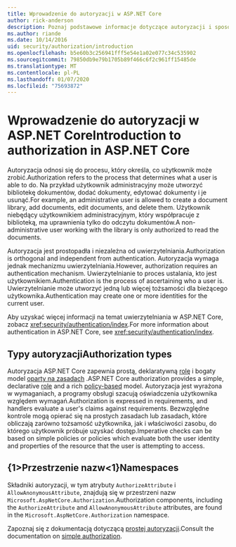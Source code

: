 ```yaml
---
title: Wprowadzenie do autoryzacji w ASP.NET Core
author: rick-anderson
description: Poznaj podstawowe informacje dotyczące autoryzacji i sposobu działania autoryzacji w aplikacjach ASP.NET Core.
ms.author: riande
ms.date: 10/14/2016
uid: security/authorization/introduction
ms.openlocfilehash: b5e60b3c256941fff5e54e1a02e077c34c535902
ms.sourcegitcommit: 79850db9e79b1705b89f466c6f2c961ff15485de
ms.translationtype: MT
ms.contentlocale: pl-PL
ms.lasthandoff: 01/07/2020
ms.locfileid: "75693872"
---
```

# <a name="introduction-to-authorization-in-aspnet-core"></a><span data-ttu-id="92db4-103">Wprowadzenie do autoryzacji w ASP.NET Core</span><span class="sxs-lookup"><span data-stu-id="92db4-103">Introduction to authorization in ASP.NET Core</span></span>

<a name="security-authorization-introduction"></a>

<span data-ttu-id="92db4-104">Autoryzacja odnosi się do procesu, który określa, co użytkownik może zrobić.</span><span class="sxs-lookup"><span data-stu-id="92db4-104">Authorization refers to the process that determines what a user is able to do.</span></span> <span data-ttu-id="92db4-105">Na przykład użytkownik administracyjny może utworzyć bibliotekę dokumentów, dodać dokumenty, edytować dokumenty i je usunąć.</span><span class="sxs-lookup"><span data-stu-id="92db4-105">For example, an administrative user is allowed to create a document library, add documents, edit documents, and delete them.</span></span> <span data-ttu-id="92db4-106">Użytkownik niebędący użytkownikiem administracyjnym, który współpracuje z biblioteką, ma uprawnienia tylko do odczytu dokumentów.</span><span class="sxs-lookup"><span data-stu-id="92db4-106">A non-administrative user working with the library is only authorized to read the documents.</span></span>

<span data-ttu-id="92db4-107">Autoryzacja jest prostopadła i niezależna od uwierzytelniania.</span><span class="sxs-lookup"><span data-stu-id="92db4-107">Authorization is orthogonal and independent from authentication.</span></span> <span data-ttu-id="92db4-108">Autoryzacja wymaga jednak mechanizmu uwierzytelniania.</span><span class="sxs-lookup"><span data-stu-id="92db4-108">However, authorization requires an authentication mechanism.</span></span> <span data-ttu-id="92db4-109">Uwierzytelnianie to proces ustalania, kto jest użytkownikiem.</span><span class="sxs-lookup"><span data-stu-id="92db4-109">Authentication is the process of ascertaining who a user is.</span></span> <span data-ttu-id="92db4-110">Uwierzytelnianie może utworzyć jedną lub więcej tożsamości dla bieżącego użytkownika.</span><span class="sxs-lookup"><span data-stu-id="92db4-110">Authentication may create one or more identities for the current user.</span></span>

<span data-ttu-id="92db4-111">Aby uzyskać więcej informacji na temat uwierzytelniania w ASP.NET Core, zobacz <xref:security/authentication/index>.</span><span class="sxs-lookup"><span data-stu-id="92db4-111">For more information about authentication in ASP.NET Core, see <xref:security/authentication/index>.</span></span>

## <a name="authorization-types"></a><span data-ttu-id="92db4-112">Typy autoryzacji</span><span class="sxs-lookup"><span data-stu-id="92db4-112">Authorization types</span></span>

<span data-ttu-id="92db4-113">Autoryzacja ASP.NET Core zapewnia prostą, deklaratywną [rolę](xref:security/authorization/roles) i bogaty model [oparty na zasadach](xref:security/authorization/policies) .</span><span class="sxs-lookup"><span data-stu-id="92db4-113">ASP.NET Core authorization provides a simple, declarative [role](xref:security/authorization/roles) and a rich [policy-based](xref:security/authorization/policies) model.</span></span> <span data-ttu-id="92db4-114">Autoryzacja jest wyrażona w wymaganiach, a programy obsługi szacują oświadczenia użytkownika względem wymagań.</span><span class="sxs-lookup"><span data-stu-id="92db4-114">Authorization is expressed in requirements, and handlers evaluate a user's claims against requirements.</span></span> <span data-ttu-id="92db4-115">Bezwzględne kontrole mogą opierać się na prostych zasadach lub zasadach, które obliczają zarówno tożsamość użytkownika, jak i właściwości zasobu, do którego użytkownik próbuje uzyskać dostęp.</span><span class="sxs-lookup"><span data-stu-id="92db4-115">Imperative checks can be based on simple policies or policies which evaluate both the user identity and properties of the resource that the user is attempting to access.</span></span>

## <a name="namespaces"></a><span data-ttu-id="92db4-116">{1&gt;Przestrzenie nazw&lt;1}</span><span class="sxs-lookup"><span data-stu-id="92db4-116">Namespaces</span></span>

<span data-ttu-id="92db4-117">Składniki autoryzacji, w tym atrybuty `AuthorizeAttribute` i `AllowAnonymousAttribute`, znajdują się w przestrzeni nazw `Microsoft.AspNetCore.Authorization`.</span><span class="sxs-lookup"><span data-stu-id="92db4-117">Authorization components, including the `AuthorizeAttribute` and `AllowAnonymousAttribute` attributes, are found in the `Microsoft.AspNetCore.Authorization` namespace.</span></span>

<span data-ttu-id="92db4-118">Zapoznaj się z dokumentacją dotyczącą [prostej autoryzacji](xref:security/authorization/simple).</span><span class="sxs-lookup"><span data-stu-id="92db4-118">Consult the documentation on [simple authorization](xref:security/authorization/simple).</span></span>
